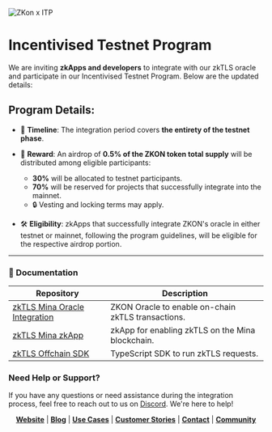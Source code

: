 ![ZKon x ITP](https://github.com/user-attachments/assets/f27290b5-5f56-4708-9d2d-57bc8c5fed8b)

# Incentivised Testnet Program

We are inviting **zkApps and developers** to integrate with our zkTLS oracle and participate in our Incentivised Testnet Program. Below are the updated details:

## Program Details:

- 📅 **Timeline**: The integration period covers **the entirety of the testnet phase**.
- 🎁 **Reward**: An airdrop of **0.5% of the ZKON token total supply** will be distributed among eligible participants:
  - **30%** will be allocated to testnet participants.
  - **70%** will be reserved for projects that successfully integrate into the mainnet.
  - 🔒 Vesting and locking terms may apply.

- 🛠️ **Eligibility**: zkApps that successfully integrate ZKON's oracle in either testnet or mainnet, following the program guidelines, will be eligible for the respective airdrop portion.

---

### 📄 Documentation

<div align="center">

| Repository                               | Description                                       |
|------------------------------------------|---------------------------------------------------|
| [zkTLS Mina Oracle Integration](https://github.com/ZKON-Network/zkTLS-Mina-Oracle)                  | ZKON Oracle to enable on-chain zkTLS transactions.|
| [zkTLS Mina zkApp](https://github.com/ZKON-Network/zkTLS-Mina-zkApp)             | zkApp for enabling zkTLS on the Mina blockchain.   |
| [zkTLS Offchain SDK](https://github.com/ZKON-Network/zkTLS-Offchain-SDK)           | TypeScript SDK to run zkTLS requests. |

</div>

### Need Help or Support?

If you have any questions or need assistance during the integration process, feel free to reach out to us on [Discord](https://discord.gg/AnmcW4HY2M). We're here to help!

<p align="center">
  <a href="https://zkon.xyz"><strong>Website</strong></a> | <a href="https://www.zkon.xyz/blog"><strong>Blog</strong></a> | <a href="https://www.zkon.xyz/use-cases"><strong>Use Cases</strong></a> | <a href="https://www.zkon.xyz/customer-stories"><strong>Customer Stories</strong></a> | <a href="https://www.zkon.xyz/contact"><strong>Contact</strong></a> | <a href="https://discord.gg/AnmcW4HY2M"><strong>Community</strong></a>
</p>
